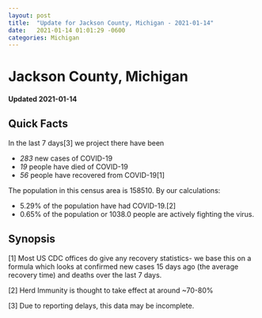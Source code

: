 ```yaml
---
layout: post
title:  "Update for Jackson County, Michigan - 2021-01-14"
date:   2021-01-14 01:01:29 -0600
categories: Michigan
---
```


# Jackson County, Michigan
#### Updated 2021-01-14

## Quick Facts

In the last 7 days[3] we project there have been
- *283* new cases of COVID-19
- *19* people have died of COVID-19
- *56* people have recovered from COVID-19[1]

The population in this census area is 158510. By our calculations:
- 5.29% of the population have had COVID-19.[2]
- 0.65% of the population or 1038.0 people are actively fighting the virus.

## Synopsis




[1] Most US CDC offices do give any recovery statistics- we base this on a formula which looks at confirmed new cases
15 days ago (the average recovery time) and deaths over the last 7 days.

[2] Herd Immunity is thought to take effect at around ~70-80%

[3] Due to reporting delays, this data may be incomplete.
 
    